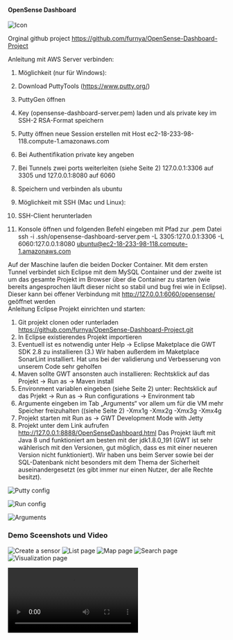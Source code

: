 #### OpenSense Dashboard 
![Icon](assets/icon.png)

Orginal github project 
https://github.com/furnya/OpenSense-Dashboard-Project

Anleitung mit AWS Server verbinden:

1. Möglichkeit (nur für Windows):
1.	Download PuttyTools (https://www.putty.org/)
2.	PuttyGen öffnen 
3.	Key (opensense-dashboard-server.pem) laden und als private key im SSH-2 RSA-Format speichern
4.	Putty öffnen neue Session erstellen mit Host ec2-18-233-98-118.compute-1.amazonaws.com
5.	Bei Authentifikation private key angeben
6.	Bei Tunnels zwei ports weiterleiten (siehe Seite 2)  127.0.0.1:3306 auf 3305 und 127.0.0.1:8080 auf 6060
7.	Speichern und verbinden als ubuntu

2. Möglichkeit mit SSH (Mac und Linux):
1.	SSH-Client herunterladen
2.	Konsole öffnen und folgenden Befehl eingeben mit Pfad zur .pem Datei ssh -i .ssh/opensense-dashboard-server.pem -L 3305:127.0.0.1:3306 -L 6060:127.0.0.1:8080 ubuntu@ec2-18-233-98-118.compute-1.amazonaws.com
	
Auf der Maschine laufen die beiden Docker Container. Mit dem ersten Tunnel verbindet sich Eclipse mit dem MySQL Container und der zweite ist um das gesamte Projekt im Browser über die Container zu starten (wie bereits angesprochen läuft dieser nicht so stabil und bug frei wie in Eclipse). Dieser kann bei offener Verbindung mit http://127.0.0.1:6060/opensense/ geöffnet werden	
Anleitung Eclipse Projekt einrichten und starten:
1.	Git projekt clonen oder runterladen https://github.com/furnya/OpenSense-Dashboard-Project.git
2.	In Eclipse existierendes Projekt importieren
3.	Eventuell ist es notwendig unter Help -> Eclipse Maketplace die GWT SDK 2.8 zu installieren 
(3.) Wir haben außerdem im Maketplace SonarLint installiert. Hat uns bei der validierung und Verbesserung von unserem Code sehr geholfen
4.	Maven sollte GWT ansonsten auch installieren: Rechtsklick auf das Projekt -> Run as  -> Maven install
5.	Environment variablen eingeben (siehe Seite 2) unter: Rechtsklick auf das Prjekt -> Run as -> Run configurations -> Environment tab 
6.	Argumente eingeben im Tab „Arguments“ vor allem um für die VM mehr Speicher freizuhalten ((siehe Seite 2) -Xmx1g -Xmx2g -Xmx3g -Xmx4g
7.	Projekt starten mit Run as -> GWT Development Mode with Jetty 
8.	Projekt unter dem Link aufrufen http://127.0.0.1:8888/OpenSenseDashboard.html
Das Projekt läuft mit Java 8 und funktioniert am besten mit der jdk1.8.0_191 (GWT ist sehr wählerisch mit den Versionen, gut möglich, dass es mit einer neueren Version nicht funktioniert). Wir haben uns beim Server sowie bei der SQL-Datenbank nicht besonders mit dem Thema der Sicherheit auseinandergesetzt (es gibt immer nur einen Nutzer, der alle Rechte besitzt).

![Putty config](assets/puttyTunnels.PNG)

![Run config](assets/runconfig.PNG)

![Arguments](assets/arguments.PNG)

### Demo Sceenshots und Video

![Create a sensor](assets/createSensor.PNG)
![List page](assets/lists.PNG)
![Map page](assets/map.PNG)
![Search page](assets/search.PNG)
![Visualization page](assets/vis.PNG)

![Demo video](assets/demo.mp4)


